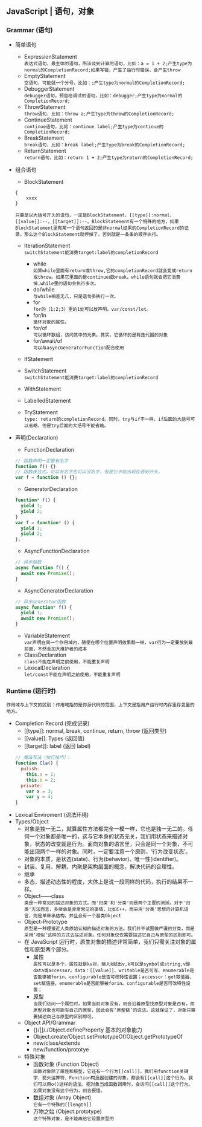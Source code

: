 ## JavaScript | 语句，对象

### Grammar (语句)

- 简单语句
  - ExpressionStatement  
    `表达式语句，最主体的语句，所涉及到计算的语句，比如：a = 1 + 2;产生type为normal的CompletionRecord;如果写错，产生了运行时错误，会产生throw`
  - EmptyStatement  
    `空语句，可能就一个分号，比如：;产生type为normal的CompletionRecord;`
  - DebuggerStatement  
    `debugger语句，预留给调试的语句，比如：debugger;产生type为normal的CompletionRecord;`
  - ThrowStatement  
    `throw语句，比如：throw a;产生type为throw的CompletionRecord;`
  - ContinueStatement  
    `continue语句，比如：continue label;产生type为continue的CompletionRecord;`
  - BreakStatement  
    `break语句，比如：break label;产生type为break的CompletionRecord;`
  - ReturnStatement  
    `return语句，比如：return 1 + 2;产生type为return的CompletionRecord;`

- 组合语句
  - BlockStatement
  ```text
  {
      xxxx
  }
  ```  
  `只要是以大括号开头的语句，一定是BlockStatement，[[type]]:normal，[[value]]:--，[[target]]:--。BlockStatement有一个特殊的地方，如果BlockStatement里有某一个语句返回的是非normal结果的CompletionRecord的记录，那么这个BlockStatement就停掉了。否则就是一条条的顺序执行。`

  - IterationStatement  
    `switchStatement能消费target:label的completionRecord`
    - while  
      `如果while里面有return或throw,它的completionRecord就会变成return或throw。如果它里面的是continue或break，while语句就会把它消费掉,while里的语句会执行多次。`
    - do/while  
      `与while相差无几，只是语句多执行一次。`
    - for  
      `for的（1;2;3）里的1处可以放声明，var/const/let。`
    - for/in  
      `循环对象的属性。`
    - for/of  
      `可以循环数组，访问其中的元素。其实，它循环的是有迭代器的对象`
    - for/await/of  
      `可以与asyncGeneratorFunction配合使用`

  - IfStatement
  - SwitchStatement  
    `switchStatement能消费target:label的completionRecord`
  - WithStatement
  - LabelledStatement
  - TryStatement  
    `type: return的completionRecord。同时，try与if不一样，if后面的大括号可以省略，但是try后面的大括号不能省略。`

- 声明(Declaration)
  - FunctionDeclaration
  ```js
  // 函数声明一定要有名字
  function f() {}
  // 函数表达式，可以有名字也可以没名字，但是它不能出现在语句开头。
  var f = function () {};
  ```
  - GeneratorDeclaration
  ```js
  function* f() {
    yield 1;
    yield 2;
  }
  var f = function* () {
    yield 1;
    yield 2;
  };
  ```
  - AsyncFunctionDeclaration
  ```js
  // 异步函数
  async function f() {
    await new Promise();
  }
  ```
  - AsyncGeneratorDeclaration
  ```js
  // 异步generator函数
  async function* f() {
    yield 1;
    await new Promise();
  }
  ```
  - VariableStatement  
    `var声明在同一个作用域内，随便在哪个位置声明效果都一样，var行为一定要放到最前面，不然会加大维护者的成本`
  - ClassDeclaration  
    `class不能在声明之前使用，不能重复声明`
  - LexicalDeclaration  
    `let/const不能在声明之前使用，不能重复声明`

### Runtime (运行时)

`作用域与上下文的区别：作用域指的是你源代码的范围，上下文是指用户运行时内存里存变量的地方。`

- Completion Record (完成记录)
  - [[type]]: normal, break, continue, return, throw (返回类型)
  - [[value]]: Types (返回值)
  - [[target]]: label (返回 label)
  ```js
  // 魔法写法（挨打技巧）：
  function Cla() {
    pulish: 
      this.a = 1;
      this.b = 2;
    private: 
      var x = 3;
      var y = 4;
  }
  ```
- Lexical Enviroment (词法环境)
- Types/Object
  - 对象是独一无二，就算属性方法都完全一模一样，它也是独一无二的。任何一个对象都是唯一的，这与它本身的状态无关，我们用状态来描述对象，状态的改变就是行为。面向对象的语言里，只会是同一个对象，不可能出现两个一样的对象。同时，一定要注意一个原则，‘行为改变状态’。
  - 对象的本质，是状态(state)、行为(behavior)、唯一性(identifier)。
  - 封装、复用、解耦、内聚是架构层面的概念，解决代码的合理性。
  - 继承
  - 多态，描述动态性的程度，大体上是说一段同样的代码，执行的结果不一样。
  - Object——class  
    `类是一种常见的描述对象的方式。而'归类'和'分类'则是两个主要的流派。对于'归类'方法而言，多继承是非常常见的事情，比如C++。而采用'分类'思想的计算机语言，则是单继承结构。并且会有一个基类Object`
  - Object-Prototype  
    `原型是一种理接近人类原始认知的描述对象的方法。我们并不试图做严谨的分类，而是采用‘相似’这样的方式去描述对象。任何对象仅仅需要描述它自己与原型的区别即可。`
  - 在 JavaScript 运行时，原生对象的描述非常简单，我们只需关注对象的属性和原型两个部分。
    - 属性  
      `属性可以是多个，属性就是kv对，输入k就出v,k可以是symbol或string,v是data或accessor。data：[[value]]、writable是否可写、enumerable是否能够被forin、configurable是否可改特性设置；accessor：get取值器、set赋值器、enumerable是否能够被forin、configurable是否可改特性设置；`
    - 原型  
      `当我们访问一个属性时，如果当前对象没有，则会沿着原型找原型对象是否有，而原型对象也可能有自己的原型，因此会有‘原型链’的说法。这就保证了，对象只需要描述自己与原型的区别即可。`
  - Object API/Grammar
    - {}/[]/./Object.defineProperty 基本的对象能力
    - Object.create/Object.setPrototypeOf/Object.getPrototypeOf
    - new/class/extends
    - new/function/prototye
  - 特殊对象
    - 函数对象 (Function Object)  
      `函数对象除了属性和板型，它还有一个行为[[call]]，我们用function关键字、箭头运算符、Function构造器创建的对象，都会有[[call]]这个行为。我们可以用o()这样的语法，把对象当成函数调用时，会访问[[call]]这个行为。如果对象没有这个行为，则会报错。`
    - 数组对象 (Array Object)  
      `它有一个特殊的[[length]]`
    - 万物之始 (Object.prototype)  
      `这个特殊对象，是不能再给它设置原型的`
